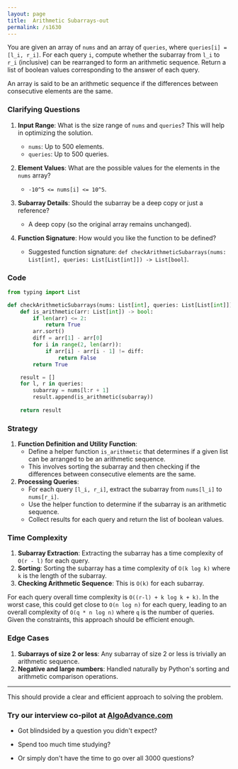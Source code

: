 ```yaml
---
layout: page
title:  Arithmetic Subarrays-out
permalink: /s1630
---
```


You are given an array of `nums` and an array of `queries`, where `queries[i] = [l_i, r_i]`. For each query `i`, compute whether the subarray from `l_i` to `r_i` (inclusive) can be rearranged to form an arithmetic sequence. Return a list of boolean values corresponding to the answer of each query.

An array is said to be an arithmetic sequence if the differences between consecutive elements are the same.

### Clarifying Questions

1. **Input Range**: What is the size range of `nums` and `queries`? This will help in optimizing the solution.
    - `nums`: Up to 500 elements.
    - `queries`: Up to 500 queries.

2. **Element Values**: What are the possible values for the elements in the `nums` array?
    - `-10^5 <= nums[i] <= 10^5`.

3. **Subarray Details**: Should the subarray be a deep copy or just a reference?
    - A deep copy (so the original array remains unchanged).

4. **Function Signature**: How would you like the function to be defined?
    - Suggested function signature: `def checkArithmeticSubarrays(nums: List[int], queries: List[List[int]]) -> List[bool]`.

### Code

```python
from typing import List

def checkArithmeticSubarrays(nums: List[int], queries: List[List[int]]) -> List[bool]:
    def is_arithmetic(arr: List[int]) -> bool:
        if len(arr) <= 2:
            return True
        arr.sort()
        diff = arr[1] - arr[0]
        for i in range(2, len(arr)):
            if arr[i] - arr[i - 1] != diff:
                return False
        return True

    result = []
    for l, r in queries:
        subarray = nums[l:r + 1]
        result.append(is_arithmetic(subarray))
    
    return result
```

### Strategy

1. **Function Definition and Utility Function**:
   - Define a helper function `is_arithmetic` that determines if a given list can be arranged to be an arithmetic sequence.
   - This involves sorting the subarray and then checking if the differences between consecutive elements are the same.
2. **Processing Queries**:
   - For each query `[l_i, r_i]`, extract the subarray from `nums[l_i]` to `nums[r_i]`.
   - Use the helper function to determine if the subarray is an arithmetic sequence.
   - Collect results for each query and return the list of boolean values.

### Time Complexity

1. **Subarray Extraction**: Extracting the subarray has a time complexity of `O(r - l)` for each query.
2. **Sorting**: Sorting the subarray has a time complexity of `O(k log k)` where `k` is the length of the subarray.
3. **Checking Arithmetic Sequence**: This is `O(k)` for each subarray.

For each query overall time complexity is `O((r-l) + k log k + k)`. In the worst case, this could get close to `O(n log n)` for each query, leading to an overall complexity of `O(q * n log n)` where `q` is the number of queries. Given the constraints, this approach should be efficient enough.

### Edge Cases
1. **Subarrays of size 2 or less**: Any subarray of size 2 or less is trivially an arithmetic sequence.
2. **Negative and large numbers**: Handled naturally by Python's sorting and arithmetic comparison operations.

---

This should provide a clear and efficient approach to solving the problem.


### Try our interview co-pilot at [AlgoAdvance.com](https://algoAdvance.com)

- Got blindsided by a question you didn't expect?

- Spend too much time studying?

- Or simply don't have the time to go over all 3000 questions?


